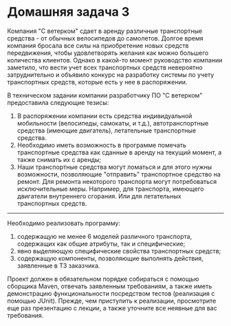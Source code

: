 # Домашняя задача 3
Компания "С ветерком" сдает в аренду различные транспортные средства - от обычных велосипедов до самолетов.
Долгое время компания бросала все силы на приобретение новых средств передвижения, чтобы удовлетворять желания
как можно большего количества клиентов. Однако в какой-то момент руководство компании заметило, что вести учет
всех транспортных средств невероятно затруднительно и объявило конкурс на разработку системы по учету транспортных 
средств, которые есть у нее в распоряжении.

В техническом задании компании разработчику ПО "С ветерком" предоставила следующие тезисы:
1. В распоряжении компании есть средства индивидуальной мобильности (велосипеды, самокаты, и т.д.), автотранспортные
средства (имеющие двигатель), летательные транспортные средства.
2. Необходимо иметь возможность в программе помечать транспортные средства как сданные в аренду на текущий момент,
а также снимать их с аренды;
3. Наши транспортные средства могут ломаться и для этого нужны возможности, позволяющие "отправить" транспортное средство
на ремонт. Для ремонта некоторого транспорта могут потребоваться исключительные меры. Например, для транспорта, имеющего
двигатели внутреннего сгорания. Или для летательных транспортных средств.
---
Необходимо реализовать программу:
1. содержащую не менее 6 моделей различного транспорта, содержащих как общие атрибуты, 
так и специфические;
2. явно выделяющую специфические свойства транспортных средств;
3. содержащую компоненты, позволяющие выполнять действия, заявленные в ТЗ заказчика.

Проект должен в обязательном порядке собираться с помощью сборщика Maven, отвечать заявленным требованиям, а также
иметь демонстрацию функциональности посредством тестов (реализация с помощью JUnit).
Прежде, чем приступить к реализации, просмотрите еще раз презентацию с лекции, а также уточните все неявные для вас требования.